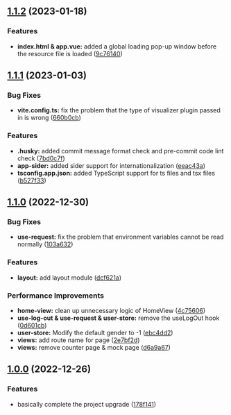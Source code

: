 ## [1.1.2](https://github.com/VuePlusOrg/vue3-base/compare/v1.1.1...v1.1.2) (2023-01-18)


### Features

* **index.html & app.vue:** added a global loading pop-up window before the resource file is loaded ([9c76140](https://github.com/VuePlusOrg/vue3-base/commit/9c7614011e8401c4e4e4d80dfa7c38d610ebf267))



## [1.1.1](https://github.com/VuePlusOrg/vue3-base/compare/v1.1.0...v1.1.1) (2023-01-03)


### Bug Fixes

* **vite.config.ts:** fix the problem that the type of visualizer plugin passed in is wrong ([660b0cb](https://github.com/VuePlusOrg/vue3-base/commit/660b0cb12ecc80fad3b209f4685cd34b5bacd730))


### Features

* **.husky:** added commit message format check and pre-commit code lint check ([7bd0c7f](https://github.com/VuePlusOrg/vue3-base/commit/7bd0c7f65bc2685daa499b24f3663ef6cef53a4a))
* **app-sider:** added sider support for internationalization ([eeac43a](https://github.com/VuePlusOrg/vue3-base/commit/eeac43a053298bb984340d7392c2282c881b095c))
* **tsconfig.app.json:** added TypeScript support for ts files and tsx files ([b527f33](https://github.com/VuePlusOrg/vue3-base/commit/b527f33aa924e7ae306fcd33b042ae4eecf4f3c3))



## [1.1.0](https://github.com/VuePlusOrg/vue3-base/compare/v1.0.0...v1.1.0) (2022-12-30)


### Bug Fixes

* **use-request:** fix the problem that environment variables cannot be read normally ([103a632](https://github.com/VuePlusOrg/vue3-base/commit/103a6320364aafbcb0d7758b26c22c4a5fe74ca3))


### Features

* **layout:** add layout module ([dcf621a](https://github.com/VuePlusOrg/vue3-base/commit/dcf621a1780942260b636494da51697d372fe7bd))


### Performance Improvements

* **home-view:** clean up unnecessary logic of HomeView ([4c75606](https://github.com/VuePlusOrg/vue3-base/commit/4c75606ac1fee80aa9b3709daca799713e901520))
* **use-log-out & use-request & user-store:** remove the useLogOut hook ([0d601cb](https://github.com/VuePlusOrg/vue3-base/commit/0d601cb3b34463861acdf8766976cf7bf1985525))
* **user-store:** Modify the default gender to -1 ([ebc4dd2](https://github.com/VuePlusOrg/vue3-base/commit/ebc4dd20e380c7fcaa305b327e9f333d6a45c82f))
* **views:** add route name for page ([2e7bf2d](https://github.com/VuePlusOrg/vue3-base/commit/2e7bf2d143488887fd2cb602dd9e0f3d6549e1e8))
* **views:** remove counter page & mock page ([d6a9a67](https://github.com/VuePlusOrg/vue3-base/commit/d6a9a67d3f218355975a4e2bdc099d6f08bbc382))



## [1.0.0](https://github.com/VuePlusOrg/vue3-base/compare/f602c5a4972f5b5b5c7aebbc201ab533e87025b3...v1.0.0) (2022-12-26)


### Features

* basically complete the project upgrade ([178f141](https://github.com/VuePlusOrg/vue3-base/commit/178f141bd3119e00e48fd2add1f8a24d6b70642a))


